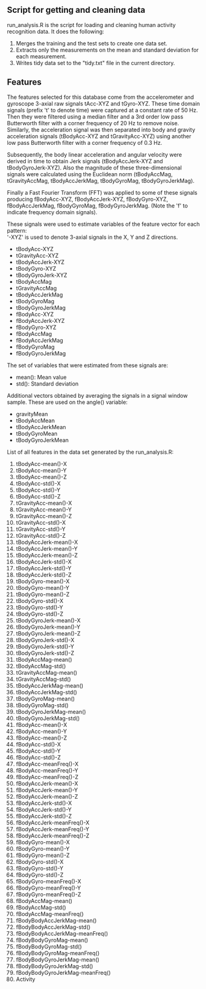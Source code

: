 ## Script for getting and cleaning data

run_analysis.R is the script for loading and cleaning human activity recognition data. It does the following:

1. Merges the training and the test sets to create one data set.
2. Extracts only the measurements on the mean and standard deviation for each measurement. 
3. Writes tidy data set to the "tidy.txt" file in the current directory.

## Features

The features selected for this database come from the accelerometer and gyroscope 3-axial raw signals tAcc-XYZ and tGyro-XYZ. These time domain signals (prefix 't' to denote time) were captured at a constant rate of 50 Hz. Then they were filtered using a median filter and a 3rd order low pass Butterworth filter with a corner frequency of 20 Hz to remove noise. Similarly, the acceleration signal was then separated into body and gravity acceleration signals (tBodyAcc-XYZ and tGravityAcc-XYZ) using another low pass Butterworth filter with a corner frequency of 0.3 Hz. 

Subsequently, the body linear acceleration and angular velocity were derived in time to obtain Jerk signals (tBodyAccJerk-XYZ and tBodyGyroJerk-XYZ). Also the magnitude of these three-dimensional signals were calculated using the Euclidean norm (tBodyAccMag, tGravityAccMag, tBodyAccJerkMag, tBodyGyroMag, tBodyGyroJerkMag). 

Finally a Fast Fourier Transform (FFT) was applied to some of these signals producing fBodyAcc-XYZ, fBodyAccJerk-XYZ, fBodyGyro-XYZ, fBodyAccJerkMag, fBodyGyroMag, fBodyGyroJerkMag. (Note the 'f' to indicate frequency domain signals). 

These signals were used to estimate variables of the feature vector for each pattern:  
'-XYZ' is used to denote 3-axial signals in the X, Y and Z directions.

- tBodyAcc-XYZ
- tGravityAcc-XYZ
- tBodyAccJerk-XYZ
- tBodyGyro-XYZ
- tBodyGyroJerk-XYZ
- tBodyAccMag
- tGravityAccMag
- tBodyAccJerkMag
- tBodyGyroMag
- tBodyGyroJerkMag
- fBodyAcc-XYZ
- fBodyAccJerk-XYZ
- fBodyGyro-XYZ
- fBodyAccMag
- fBodyAccJerkMag
- fBodyGyroMag
- fBodyGyroJerkMag

The set of variables that were estimated from these signals are: 

- mean(): Mean value
- std(): Standard deviation

Additional vectors obtained by averaging the signals in a signal window sample. These are used on the angle() variable:

- gravityMean
- tBodyAccMean
- tBodyAccJerkMean
- tBodyGyroMean
- tBodyGyroJerkMean

List of all features in the data set generated by the run_analysis.R:

1. tBodyAcc-mean()-X
2. tBodyAcc-mean()-Y
3. tBodyAcc-mean()-Z
4. tBodyAcc-std()-X
5. tBodyAcc-std()-Y
6. tBodyAcc-std()-Z
7. tGravityAcc-mean()-X
8. tGravityAcc-mean()-Y
9. tGravityAcc-mean()-Z
10. tGravityAcc-std()-X
11. tGravityAcc-std()-Y
12. tGravityAcc-std()-Z
13. tBodyAccJerk-mean()-X
14. tBodyAccJerk-mean()-Y
15. tBodyAccJerk-mean()-Z
16. tBodyAccJerk-std()-X
17. tBodyAccJerk-std()-Y
18. tBodyAccJerk-std()-Z
19. tBodyGyro-mean()-X
20. tBodyGyro-mean()-Y
21. tBodyGyro-mean()-Z
22. tBodyGyro-std()-X
23. tBodyGyro-std()-Y
24. tBodyGyro-std()-Z
24. tBodyGyroJerk-mean()-X
25. tBodyGyroJerk-mean()-Y
26. tBodyGyroJerk-mean()-Z
27. tBodyGyroJerk-std()-X
28. tBodyGyroJerk-std()-Y
29. tBodyGyroJerk-std()-Z
30. tBodyAccMag-mean()
31. tBodyAccMag-std()
32. tGravityAccMag-mean()
33. tGravityAccMag-std()
34. tBodyAccJerkMag-mean()
35. tBodyAccJerkMag-std()
36. tBodyGyroMag-mean()
37. tBodyGyroMag-std()
38. tBodyGyroJerkMag-mean()
39. tBodyGyroJerkMag-std()
40. fBodyAcc-mean()-X
41. fBodyAcc-mean()-Y
42. fBodyAcc-mean()-Z
43. fBodyAcc-std()-X
44. fBodyAcc-std()-Y
45. fBodyAcc-std()-Z
46. fBodyAcc-meanFreq()-X
47. fBodyAcc-meanFreq()-Y
48. fBodyAcc-meanFreq()-Z
49. fBodyAccJerk-mean()-X
50. fBodyAccJerk-mean()-Y
51. fBodyAccJerk-mean()-Z
52. fBodyAccJerk-std()-X
53. fBodyAccJerk-std()-Y
54. fBodyAccJerk-std()-Z
55. fBodyAccJerk-meanFreq()-X
56. fBodyAccJerk-meanFreq()-Y
57. fBodyAccJerk-meanFreq()-Z
58. fBodyGyro-mean()-X
59. fBodyGyro-mean()-Y
60. fBodyGyro-mean()-Z
61. fBodyGyro-std()-X
62. fBodyGyro-std()-Y
63. fBodyGyro-std()-Z
64. fBodyGyro-meanFreq()-X
65. fBodyGyro-meanFreq()-Y
66. fBodyGyro-meanFreq()-Z
67. fBodyAccMag-mean()
68. fBodyAccMag-std()
69. fBodyAccMag-meanFreq()
70. fBodyBodyAccJerkMag-mean()
71. fBodyBodyAccJerkMag-std()
72. fBodyBodyAccJerkMag-meanFreq()
73. fBodyBodyGyroMag-mean()
74. fBodyBodyGyroMag-std()
75. fBodyBodyGyroMag-meanFreq()
76. fBodyBodyGyroJerkMag-mean()
77. fBodyBodyGyroJerkMag-std()
78. fBodyBodyGyroJerkMag-meanFreq()
79. Activity